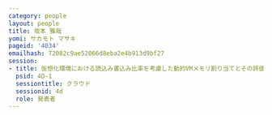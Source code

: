 ```yaml
---
category: people
layout: people
title: 坂本 雅哉
yomi: サカモト マサキ
pageid: '4034'
emailhash: 72082c9ae52066d8eba2e4b913d9bf27
session:
- title: 仮想化環境における読込み書込み比率を考慮した動的VMメモリ割り当てとその評価
  psid: 4D-1
  sessiontitle: クラウド
  sessionid: 4d
  role: 発表者
---
```

